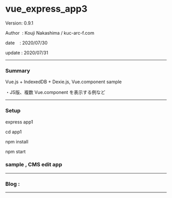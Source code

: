 ﻿# vue_express_app3

 Version: 0.9.1

 Author  : Kouji Nakashima / kuc-arc-f.com

 date    : 2020/07/30

 update  : 2020/07/31

***
### Summary

Vue.js + IndexedDB + Dexie.js, Vue.component sample

・JS版、複数 Vue.component を表示する例など

***
### Setup

express app1

cd app1

npm install

npm start

### sample , CMS edit app


***
### Blog :

***

